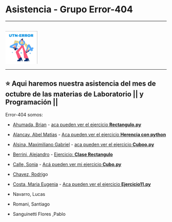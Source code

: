 # Asistencia - Grupo Error-404

---

<br>
<img src="https://github.com/CodeSystem2022/Asistencia.Error-404/blob/main/error-404.jpg" width="100px" alt="logo del grupo error 404">
<br>

---

## :star: Aqui haremos nuestra asistencia del mes de octubre de las materias de Laboratorio || y Programación ||

Error-404 somos:
                  
- [Ahumada, Brian](https://github.com/brianahumada) - [aca pueden ver el ejercicio **Rectangulo.py**](https://github.com/CodeSystem2022/Asistencia.Error-404/blob/main/Rectangulo.py)         
              
- [Alancay, Abel Matias](https://github.com/matias9486)  - [Aca pueden ver el ejercicio **Herencia con python**](https://github.com/CodeSystem2022/Asistencia.Error-404/blob/main/Ejercicio_Herencia_Vehiculo.py)             

- [Alsina, Maximiliano Gabriel](https://github.com/MalsinaG) - [aca pueden ver el ejercicio **Cuboo.py**](https://github.com/CodeSystem2022/Asistencia.Error-404/blob/main/Cubo.py)     

- [Berrini, Alejandro](https://github.com/AlejandroEB89) - [Ejercicio: **Clase Rectangulo**](https://github.com/CodeSystem2022/Asistencia.Error-404/blob/main/EjecricioClaseRectangulo.py)                     

- [Calle, Sonia](https://github.com/SoCalle) - [Acá pueden ver mi ejercicio **Cubo.py**](https://github.com/CodeSystem2022/Asistencia.Error-404/blob/main/Leccion6%20%20Cubo.py)  

- [Chavez, Rodrig](https://github.com/RodrigoChavez1986)o                      

- [Costa, Maria Eugenia](https://github.com/eugenia1984)  - [Aca pueden ver el ejercicio **Ejercicio11.py**](https://github.com/CodeSystem2022/Asistencia.Error-404/blob/main/ejercicio11.py)           

- Navarro, Lucas                         

- Romani, Santiago                  
 
- Sanguinetti Flores ,Pablo     

